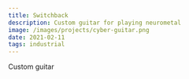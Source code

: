 ```yaml
---
title: Switchback
description: Custom guitar for playing neurometal
image: /images/projects/cyber-guitar.png
date: 2021-02-11
tags: industrial
---
```


Custom guitar